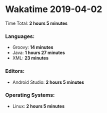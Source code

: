 # Wakatime 2019-04-02

Time Total: **2 hours 5 minutes**

### Languages:
- Groovy: **14 minutes** 
- Java: **1 hours 27 minutes** 
- XML: **23 minutes** 

### Editors:
- Android Studio: **2 hours 5 minutes** 

### Operating Systems:
- Linux: **2 hours 5 minutes** 

